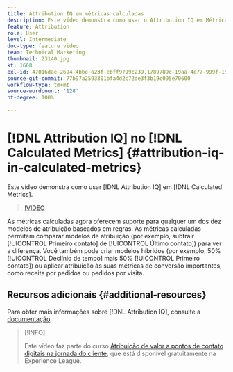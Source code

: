 ```yaml
---
title: Attribution IQ em métricas calculadas
description: Este vídeo demonstra como usar o Attribution IQ em Métricas calculadas.
feature: Attribution
role: User
level: Intermediate
doc-type: feature video
team: Technical Marketing
thumbnail: 23140.jpg
kt: 1668
exl-id: 47016dae-2694-4bbe-a23f-ebff9799c239,1789789c-19aa-4e77-999f-15fa11b7f858
source-git-commit: 77b97a2593301bfa4d2c72de3f3b19c095e70600
workflow-type: tm+mt
source-wordcount: '128'
ht-degree: 100%

---
```


# [!DNL Attribution IQ] no [!DNL Calculated Metrics] {#attribution-iq-in-calculated-metrics}

Este vídeo demonstra como usar [!DNL Attribution IQ] em [!DNL Calculated Metrics].

>[!VIDEO](https://video.tv.adobe.com/v/23140/?quality=12)

As métricas calculadas agora oferecem suporte para qualquer um dos dez modelos de atribuição baseados em regras. As métricas calculadas permitem comparar modelos de atribuição (por exemplo, subtrair [!UICONTROL Primeiro contato] de [!UICONTROL Último contato]) para ver a diferença. Você também pode criar modelos híbridos (por exemplo, 50% [!UICONTROL Declínio de tempo] mais 50% [!UICONTROL Primeiro contato]) ou aplicar atribuição às suas métricas de conversão importantes, como receita por pedidos ou pedidos por visita.

## Recursos adicionais {#additional-resources}

Para obter mais informações sobre [!DNL Attribution IQ], consulte a [documentação](https://experienceleague.adobe.com/docs/analytics/analyze/analysis-workspace/attribution/overview.html?lang=pt-BR).

>[!INFO]
>
> Este vídeo faz parte do curso [Atribuição de valor a pontos de contato digitais na jornada do cliente](https://experienceleague.adobe.com/?recommended=Analytics-U-1-2020.2&amp;lang=pt-BR), que está disponível gratuitamente na Experience League.
